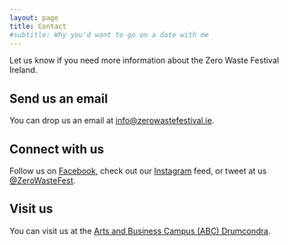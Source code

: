 ```yaml
---
layout: page
title: Contact
#subtitle: Why you'd want to go on a date with me
---
```


Let us know if you need more information about the Zero Waste Festival Ireland.

## Send us an email

You can drop us an email at [info@zerowastefestival.ie](mailto:info@zerowastefestival.ie).

## Connect with us

Follow us on [Facebook](https://www.facebook.com/ZeroWasteFestivalIreland/), check out our [Instagram](https://www.instagram.com/zerowastefestirl/) feed, or tweet at us [@ZeroWasteFest](https://ctt.ec/3UY79).

## Visit us

You can visit us at the [Arts and Business Campus (ABC) Drumcondra](https://www.abcdrumcondra.com/).

